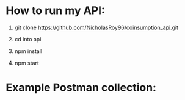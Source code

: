 # How to run my API:

1. git clone https://github.com/NicholasRoy96/coinsumption_api.git

2. cd into api

3. npm install

4. npm start

# Example Postman collection:
